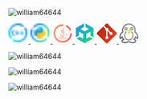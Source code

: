 <p align="left"> <img src="https://komarev.com/ghpvc/?username=william64644&label=Profile%20views&color=0e75b6&style=flat" alt="william64644" /> </p>

<p align="left">
    <a href="https://www.w3schools.com/cpp/" target="_blank" rel="noreferrer">
        <img src="icons/c++2.svg" alt="cplusplus" width="40" height="40" />
    </a>
    <a href="https://www.python.org" target="_blank" rel="noreferrer">
        <img src="icons/python2.svg" alt="python" width="40" height="40" />
    </a>
    <a href="https://www.java.com" target="_blank" rel="noreferrer">
        <img src="icons/java.svg" alt="python" width="40" height="40" />
    </a>
    <a href="https://unity.com/" target="_blank" rel="noreferrer">
        <img src="icons/unityhub2.svg" alt="python" width="40" height="40" />
    </a>
    <a href="https://git-scm.com/" target="_blank" rel="noreferrer">
        <img src="icons/git.svg" alt="python" width="40" height="40" />
    </a>
    <a href="https://www.linux.org/" target="_blank" rel="noreferrer">
        <img src="icons/supertux2.svg" alt="python" width="40" height="40" />
    </a>
</p>


<p>
    <img src="https://github-readme-stats.vercel.app/api?username=william64644&show_icons=true&locale=en" alt="william64644" />
</p>
<p>
    <img src="https://github-readme-stats.vercel.app/api/top-langs?username=william64644&show_icons=true&locale=en&layout=compact" alt="william64644" />
</p>
<p>
    <img src="https://github-readme-streak-stats.herokuapp.com/?user=william64644&" alt="william64644" />
</p>

